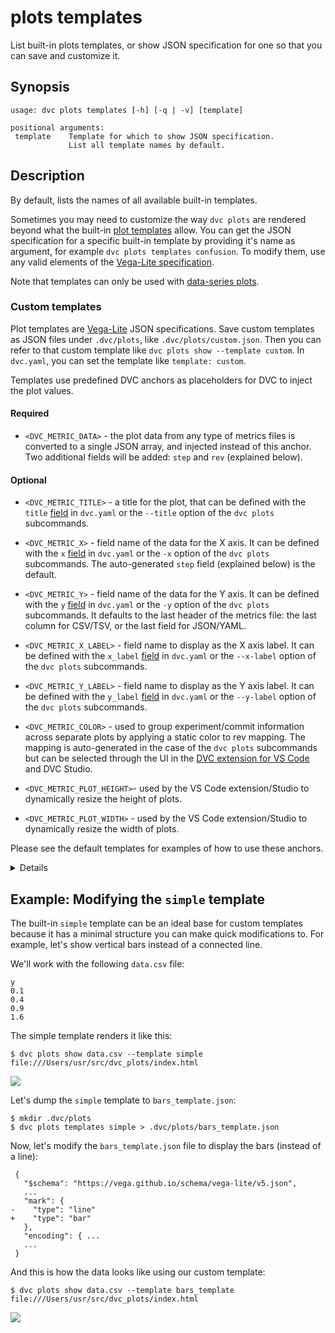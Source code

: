 # plots templates

List built-in plots templates, or show JSON specification for one so that you
can save and customize it.

## Synopsis

```usage
usage: dvc plots templates [-h] [-q | -v] [template]

positional arguments:
 template    Template for which to show JSON specification.
             List all template names by default.
```

## Description

By default, lists the names of all available built-in templates.

Sometimes you may need to customize the way `dvc plots` are rendered beyond what
the built-in [plot templates] allow. You can get the JSON specification for a
specific built-in template by providing it's name as argument, for example
`dvc plots templates confusion`. To modify them, use any valid elements of the
[Vega-Lite specification].

<admon type="note">

Note that templates can only be used with [data-series plots].

</admon>

### Custom templates

Plot templates are [Vega-Lite](https://vega.github.io/vega-lite/) JSON
specifications. Save custom templates as JSON files under `.dvc/plots`, like
`.dvc/plots/custom.json`. Then you can refer to that custom template like
`dvc plots show --template custom`. In `dvc.yaml`, you can set the template like
`template: custom`.

Templates use predefined DVC anchors as placeholders for DVC to inject the plot
values.

#### **Required**

- `<DVC_METRIC_DATA>` - the plot data from any type of metrics files is
  converted to a single JSON array, and injected instead of this anchor. Two
  additional fields will be added: `step` and `rev` (explained below).

#### Optional

- `<DVC_METRIC_TITLE>` - a title for the plot, that can be defined with the
  `title` [field] in `dvc.yaml` or the `--title` option of the `dvc plots`
  subcommands.

- `<DVC_METRIC_X>` - field name of the data for the X axis. It can be defined
  with the `x` [field] in `dvc.yaml` or the `-x` option of the `dvc plots`
  subcommands. The auto-generated `step` field (explained below) is the default.

- `<DVC_METRIC_Y>` - field name of the data for the Y axis. It can be defined
  with the `y` [field] in `dvc.yaml` or the `-y` option of the `dvc plots`
  subcommands. It defaults to the last header of the metrics file: the last
  column for CSV/TSV, or the last field for JSON/YAML.

- `<DVC_METRIC_X_LABEL>` - field name to display as the X axis label. It can be
  defined with the `x_label` [field] in `dvc.yaml` or the `--x-label` option of
  the `dvc plots` subcommands.

- `<DVC_METRIC_Y_LABEL>` - field name to display as the Y axis label. It can be
  defined with the `y_label` [field] in `dvc.yaml` or the `--y-label` option of
  the `dvc plots` subcommands.

- `<DVC_METRIC_COLOR>` - used to group experiment/commit information across
  separate plots by applying a static color to rev mapping. The mapping is
  auto-generated in the case of the `dvc plots` subcommands but can be selected
  through the UI in the [DVC extension for VS Code] and DVC Studio.

- `<DVC_METRIC_PLOT_HEIGHT>`- used by the VS Code extension/Studio to
  dynamically resize the height of plots.

- `<DVC_METRIC_PLOT_WIDTH>` - used by the VS Code extension/Studio to
  dynamically resize the width of plots.

Please see the default templates for examples of how to use these anchors.

<details>

### Expand to learn how DVC modifies plot data for rendering.

File targets given to `dvc plots show` and `dvc plots diff` are treated as
separate data series, each to be injected into a template file. There are two
important fields that DVC adds to the plot data:

- `step` - zero-based counter for the data rows/values. In many cases it
  corresponds to a machine learning training epoch number.

- `rev` - This field helps distinguish between data sourced from different
  revisions, files or columns.

</details>

[plot templates]:
  /doc/user-guide/experiment-management/visualizing-plots#plot-templates-data-series-only
[vega-lite specification]: https://vega.github.io/vega-lite/
[data-series plots]: /doc/user-guide/experiment-management/visualizing-plots

## Example: Modifying the `simple` template

The built-in `simple` template can be an ideal base for custom templates because
it has a minimal structure you can make quick modifications to. For example,
let's show vertical bars instead of a connected line.

We'll work with the following `data.csv` file:

```csv
y
0.1
0.4
0.9
1.6
```

The simple template renders it like this:

```cli
$ dvc plots show data.csv --template simple
file:///Users/usr/src/dvc_plots/index.html
```

![](/img/plots_templates_show_unmodified.svg)

Let's dump the `simple` template to `bars_template.json`:

```cli
$ mkdir .dvc/plots
$ dvc plots templates simple > .dvc/plots/bars_template.json
```

Now, let's modify the `bars_template.json` file to display the bars (instead of
a line):

```git
 {
   "$schema": "https://vega.github.io/schema/vega-lite/v5.json",
   ...
   "mark": {
-    "type": "line"
+    "type": "bar"
   },
   "encoding": { ...
   ...
 }
```

And this is how the data looks like using our custom template:

```cli
$ dvc plots show data.csv --template bars_template
file:///Users/usr/src/dvc_plots/index.html
```

![](/img/plots_templates_show_modified.svg)

[field]:
  /doc/user-guide/project-structure/dvcyaml-files#available-configuration-fields
[DVC extension for VS Code]: /doc/vs-code-extension
